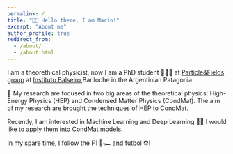 ```yaml
---
permalink: /
title: "👋🏻 Hello there, I am Mario!"
excerpt: "About me"
author_profile: true
redirect_from: 
  - /about/
  - /about.html
---
```


I am a theorethical physicist, now I am a PhD student 👨🏻‍🎓 at [Particle&Fields group](https://fisica.cab.cnea.gov.ar/particulas/) at [Instituto Balseiro](https://www.ib.edu.ar/),Bariloche in the Argentinian Patagonia.

🔎 My research are focused in two big areas of the theoretical physics: High-Energy Physics (HEP) and Condensed Matter Physics (CondMat). The aim of my research are brought the techniques of HEP to CondMat. 

Recently, I am interested in Machine Learning and Deep Learning 🤖🧠 I would like to apply them into CondMat models.

In my spare time, I follow the F1 🏁🏎 and futbol ⚽!

<!--- Example: editing a markdown file for a talk [Editing a markdown file for a talk](/images/editing-talk.png)

For more info
------
More info about configuring academicpages can be found in [the guide](https://academicpages.github.io/markdown/). The [guides for the Minimal Mistakes theme](https://mmistakes.github.io/minimal-mistakes/docs/configuration/) (which this theme was forked from) might also be helpful. --->
